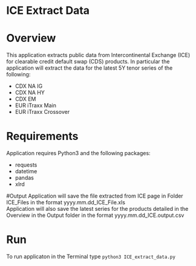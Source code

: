 # ICE Extract Data 
# Overview
This application extracts public data from Intercontinental Exchange (ICE) for clearable credit default swap (CDS) products. In particular the application will extract the data for the latest 5Y tenor series of the following:<br>
* CDX NA IG
* CDX NA HY
* CDX EM
* EUR iTraxx Main
* EUR iTraxx Crossover

# Requirements
Application requires Python3 and the following packages:<br>
* requests
* datetime
* pandas
* xlrd

#Output 
Application will save the file extracted from ICE page in Folder ICE_Files in the format yyyy.mm.dd_ICE_File.xls<br>
Application will also save the latest series for the products detailed in the Overview in the Output folder in the format yyyy.mm.dd_ICE.output.csv
# Run
To run applicaton in the Terminal type `python3 ICE_extract_data.py` 
